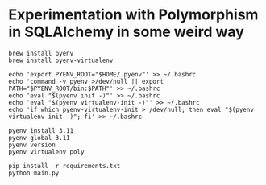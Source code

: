 # Experimentation with Polymorphism in SQLAlchemy in some weird way

```
brew install pyenv
brew install pyenv-virtualenv
```

```
echo 'export PYENV_ROOT="$HOME/.pyenv"' >> ~/.bashrc
echo 'command -v pyenv >/dev/null || export PATH="$PYENV_ROOT/bin:$PATH"' >> ~/.bashrc
echo 'eval "$(pyenv init -)"' >> ~/.bashrc
echo 'eval "$(pyenv virtualenv-init -)"' >> ~/.bashrc
echo 'if which pyenv-virtualenv-init > /dev/null; then eval "$(pyenv virtualenv-init -)"; fi' >> ~/.bashrc
```

```
pyenv install 3.11
pyenv global 3.11
pyenv version
pyenv virtualenv poly

pip install -r requirements.txt
python main.py
```
